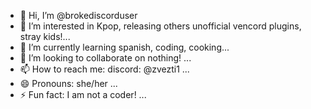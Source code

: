 - 👋 Hi, I’m @brokediscorduser
- 👀 I’m interested in Kpop, releasing others unofficial vencord plugins, stray kids!...
- 🌱 I’m currently learning spanish, coding, cooking...
- 💞️ I’m looking to collaborate on nothing! ...
- 📫 How to reach me: discord: @zvezti1 ...
- 😄 Pronouns: she/her ...
- ⚡ Fun fact: I am not a coder! ...

<!---
brokediscorduser/brokediscorduser is a ✨ special ✨ repository because its `README.md` (this file) appears on your GitHub profile.
You can click the Preview link to take a look at your changes.
--->
